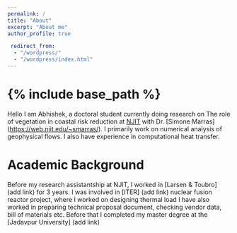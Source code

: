 ```yaml
---
permalink: /
title: "About"
excerpt: "About me"
author_profile: true

 redirect_from: 
  - "/wordpress/"
  - "/wordpress/index.html" 
---
```




{% include base_path %}
=====
Hello I am Abhishek, a doctoral student currently doing research on The role of vegetation
in coastal risk reduction at [NJIT](https://njit.edu) with Dr. [Simone Marras]
(https://web.njit.edu/~smarras/). I primarily work on numerical analysis of geophysical flows.
I also have experience in computational heat transfer. 

Academic Background
======
Before my research assistantship at NJIT, I worked in [Larsen & Toubro] (add link) for 3 years.
I was involved in [ITER] (add link) nuclear fusion reactor project, where I worked on designing
thermal load I have also worked in preparing technical proposal document, checking vendor data,
bill of materials etc. Before that I completed my master degree  at the [Jadavpur University] 
(add link) 


